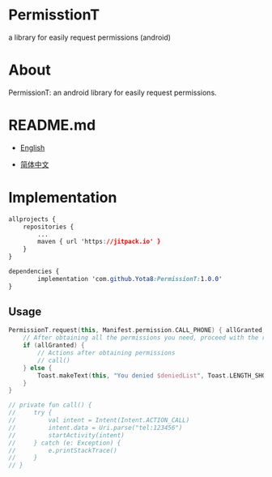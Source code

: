# PermisstionT
a library for easily request permissions (android)

# About
PermissionT: an android library for easily request permissions.



# README.md

- <a href="README/README.en.md">English</a>

- <a href="README/README.zh_CN.md">简体中文</a>





# Implementation

```css
allprojects {
	repositories {
		...
		maven { url 'https://jitpack.io' }
	}
}
```

```css
dependencies {
	    implementation 'com.github.Yota8:PermissionT:1.0.0'
}
```





## Usage

```kotlin
PermissionT.request(this, Manifest.permission.CALL_PHONE) { allGranted, deniedList ->
    // After obtaining all the permissions you need, proceed with the relevant operations for the permissions you requested
    if (allGranted) {
        // Actions after obtaining permissions
        // call()
    } else {
        Toast.makeText(this, "You denied $deniedList", Toast.LENGTH_SHORT).show()
    }
}

// private fun call() {
//     try {
//         val intent = Intent(Intent.ACTION_CALL)
//         intent.data = Uri.parse("tel:123456")
//         startActivity(intent)
//     } catch (e: Exception) {
//         e.printStackTrace()
//     }
// }
```
